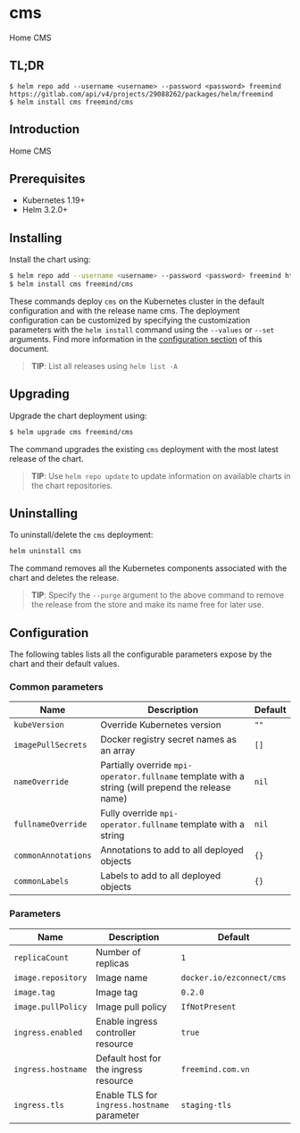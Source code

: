 # cms

Home CMS

## TL;DR

```console
$ helm repo add --username <username> --password <password> freemind https://gitlab.com/api/v4/projects/29088262/packages/helm/freemind
$ helm install cms freemind/cms
```

## Introduction

Home CMS

## Prerequisites

- Kubernetes 1.19+
- Helm 3.2.0+

## Installing

Install the chart using:

```bash
$ helm repo add --username <username> --password <password> freemind https://gitlab.com/api/v4/projects/29088262/packages/helm/freemind
$ helm install cms freemind/cms
```

These commands deploy `cms` on the Kubernetes cluster in the default configuration and with the release name cms. The deployment configuration can be customized by specifying the customization parameters with the `helm install` command using the `--values` or `--set` arguments. Find more information in the [configuration section](#configuration) of this document.

> **TIP**: List all releases using `helm list -A`

## Upgrading

Upgrade the chart deployment using:

```bash
$ helm upgrade cms freemind/cms
```

The command upgrades the existing `cms` deployment with the most latest release of the chart.

> **TIP**: Use `helm repo update` to update information on available charts in the chart repositories.

## Uninstalling

To uninstall/delete the `cms` deployment:

```bash
helm uninstall cms
```

The command removes all the Kubernetes components associated with the chart and deletes the release.

> **TIP**: Specify the `--purge` argument to the above command to remove the release from the store and make its name free for later use.

## Configuration

The following tables lists all the configurable parameters expose by the chart and their default values.

### Common parameters

| Name                | Description                                                                                       | Default |
| ------------------- | ------------------------------------------------------------------------------------------------- | ------- |
| `kubeVersion`       | Override Kubernetes version                                                                       | `""`    |
| `imagePullSecrets`  | Docker registry secret names as an array                                                          | `[]`    |
| `nameOverride`      | Partially override `mpi-operator.fullname` template with a string (will prepend the release name) | `nil`   |
| `fullnameOverride`  | Fully override `mpi-operator.fullname` template with a string                                     | `nil`   |
| `commonAnnotations` | Annotations to add to all deployed objects                                                        | `{}`    |
| `commonLabels`      | Labels to add to all deployed objects                                                             | `{}`    |

### Parameters

| Name               | Description                                 | Default                   |
| ------------------ | ------------------------------------------- | ------------------------- |
| `replicaCount`     | Number of replicas                          | `1`                       |
| `image.repository` | Image name                                  | `docker.io/ezconnect/cms` |
| `image.tag`        | Image tag                                   | `0.2.0`                   |
| `image.pullPolicy` | Image pull policy                           | `IfNotPresent`            |
| `ingress.enabled`  | Enable ingress controller resource          | `true`                    |
| `ingress.hostname` | Default host for the ingress resource       | `freemind.com.vn`         |
| `ingress.tls`      | Enable TLS for `ingress.hostname` parameter | `staging-tls`             |
